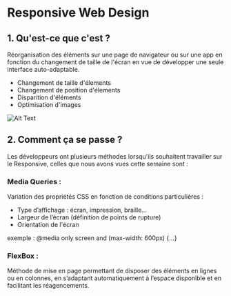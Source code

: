 # **Responsive Web Design**

## 1. Qu'est-ce que c'est ? 

Réorganisation des éléments sur une page de navigateur ou sur une app en fonction du changement de taille de l'écran en vue de développer une seule interface auto-adaptable.

- Changement de taille d'élements
- Changement de position d'élements
- Disparition d'éléments
- Optimisation d'images

![Alt Text](https://www.vervesearch.com/wp-content/uploads/2014/10/blog-01-01.jpg)

## 2. Comment ça se passe ?

Les développeurs ont plusieurs méthodes lorsqu'ils souhaitent travailler sur le Responsive, celles que nous avons vues cette semaine sont :

### Media Queries :

Variation des propriétés CSS en fonction de conditions particulières :

-	Type d’affichage : écran, impression, braille…
-	Largeur de l’écran (définition de points de rupture)
- Orientation de l'écran

exemple : @media only screen and (max-width: 600px) {...}

### FlexBox :

Méthode de mise en page permettant de disposer des éléments en lignes ou en colonnes, en s’adaptant automatiquement à l’espace disponible et en facilitant les réagencements.


